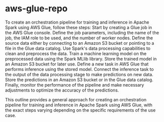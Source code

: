 # aws-glue-repo

To create an orchestration pipeline for training and inference in Apache Spark using AWS Glue, follow these steps:
    Start by creating a Glue job in the AWS Glue console.
    Define the job parameters, including the name of the job, the IAM role to be used, and the number of worker nodes.
    Define the source data either by connecting to an Amazon S3 bucket or pointing to a file in the Glue data catalog.
    Use Spark's data processing capabilities to clean and preprocess the data.
    Train a machine learning model on the preprocessed data using the Spark MLlib library.
    Store the trained model in an Amazon S3 bucket for later use.
    Define a new task in AWS Glue that performs inference using the stored model.
    Connect the inference task to the output of the data processing stage to make predictions on new data.
    Store the predictions in an Amazon S3 bucket or in the Glue data catalog.
    Finally, monitor the performance of the pipeline and make necessary adjustments to optimize the accuracy of the predictions.

This outline provides a general approach for creating an orchestration pipeline for training and inference in Apache Spark using AWS Glue, with the exact steps varying depending on the specific requirements of the use case.
